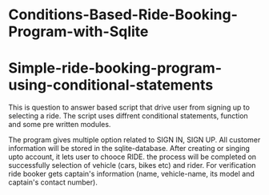 # Conditions-Based-Ride-Booking-Program-with-Sqlite


# Simple-ride-booking-program-using-conditional-statements
This is question to answer based script that drive user from signing up to selecting a ride. The script uses diffrent conditional statements, function and some pre written modules.

The program gives multiple option related to SIGN IN, SIGN UP. All customer information will be stored in the sqlite-database.
After creating or singing upto account, it lets user to chooce RIDE. the process will be completed on successfully selection of vehicle (cars, bikes etc) and rider. For verification ride booker gets captain's information (name, vehicle-name, its model and captain's contact number).
